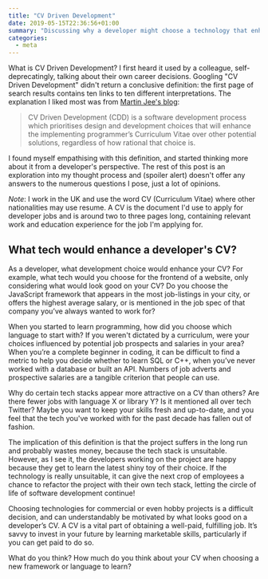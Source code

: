 ```yaml
---
title: "CV Driven Development"
date: 2019-05-15T22:36:56+01:00
summary: "Discussing why a developer might choose a technology that enhances their CV rather than one that's well suited to the solution."
categories:
  - meta
---
```


What is CV Driven Development? I first heard it used by a colleague, self-deprecatingly, talking about their own career decisions. Googling "CV Driven Development" didn't return a conclusive definition: the first page of search results contains ten links to ten different interpretations. The explanation I liked most was from [Martin Jee's blog](https://martinjeeblog.com/2015/03/11/cv-driven-development-cdd/):

> CV Driven Development (CDD) is a software development process which prioritises design and development choices that will enhance the implementing programmer’s Curriculum Vitae over other potential solutions, regardless of how rational that choice is.

I found myself empathising with this definition, and started thinking more about it from a developer's perspective. The rest of this post is an exploration into my thought process and (spoiler alert) doesn't offer any answers to the numerous questions I pose, just a lot of opinions.

_Note_: I work in the UK and use the word CV (Curriculum Vitae) where other nationalities may use resume. A CV is the document I'd use to apply for developer jobs and is around two to three pages long, containing relevant work and education experience for the job I'm applying for.

## What tech would enhance a developer's CV?

As a developer, what development choice would enhance your CV? For example, what tech would you choose for the frontend of a website, only considering what would look good on your CV? Do you choose the JavaScript framework that appears in the most job-listings in your city, or offers the highest average salary, or is mentioned in the job spec of that company you’ve always wanted to work for?

When you started to learn programming, how did you choose which language to start with? If you weren't dictated by a curriculum, were your choices influenced by potential job prospects and salaries in your area? When you’re a complete beginner in coding, it can be difficult to find a metric to help you decide whether to learn SQL or C++, when you’ve never worked with a database or built an API. Numbers of job adverts and prospective salaries are a tangible criterion that people can use.

Why do certain tech stacks appear more attractive on a CV than others? Are there fewer jobs with language X or library Y? Is it mentioned all over tech Twitter? Maybe you want to keep your skills fresh and up-to-date, and you feel that the tech you've worked with for the past decade has fallen out of fashion.

The implication of this definition is that the project suffers in the long run and probably wastes money, because the tech stack is unsuitable. However, as I see it, the developers working on the project are happy because they get to learn the latest shiny toy of their choice. If the technology is really unsuitable, it can give the next crop of employees a chance to refactor the project with their own tech stack, letting the circle of life of software development continue!

Choosing technologies for commercial or even hobby projects is a difficult decision, and can understandably be motivated by what looks good on a developer’s CV. A CV is a vital part of obtaining a well-paid, fulfilling job. It’s savvy to invest in your future by learning marketable skills, particularly if you can get paid to do so.

What do you think? How much do you think about your CV when choosing a new framework or language to learn?
